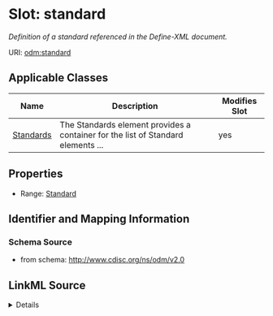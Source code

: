 # Slot: standard


_Definition of a standard referenced in the Define-XML document._



URI: [odm:standard](http://www.cdisc.org/ns/odm/v2.0/standard)



<!-- no inheritance hierarchy -->




## Applicable Classes

| Name | Description | Modifies Slot |
| --- | --- | --- |
[Standards](Standards.md) | The Standards element provides a container for the list of Standard elements ... |  yes  |







## Properties

* Range: [Standard](Standard.md)





## Identifier and Mapping Information







### Schema Source


* from schema: http://www.cdisc.org/ns/odm/v2.0




## LinkML Source

<details>
```yaml
name: standard
description: Definition of a standard referenced in the Define-XML document.
from_schema: http://www.cdisc.org/ns/odm/v2.0
rank: 1000
alias: standard
domain_of:
- Standards
range: Standard

```
</details>